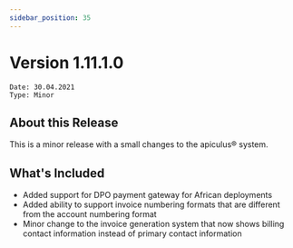 ```yaml
---
sidebar_position: 35
---
```

# Version 1.11.1.0
```
Date: 30.04.2021
Type: Minor
```

## About this Release

This is a minor release with a small changes to the apiculus® system.

## What's Included

- Added support for DPO payment gateway for African deployments
- Added ability to support invoice numbering formats that are different from the account numbering format
- Minor change to the invoice generation system that now shows billing contact information instead of primary contact information
